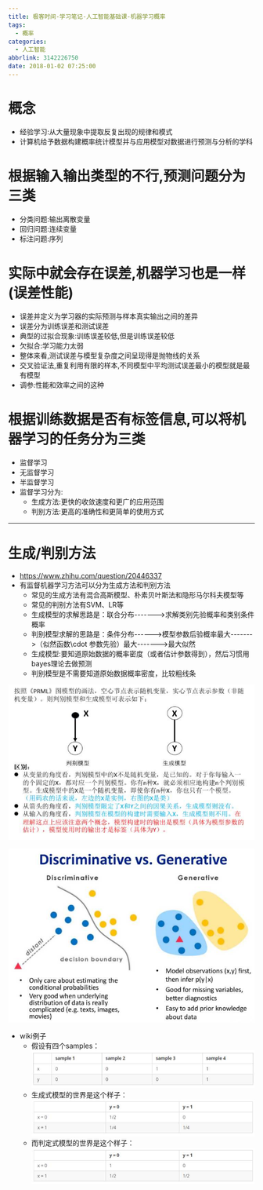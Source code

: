 ```yaml
---
title: 极客时间-学习笔记-人工智能基础课-机器学习概率
tags:
  - 概率
categories:
  - 人工智能
abbrlink: 3142226750
date: 2018-01-02 07:25:00
---
```

# 概念
- 经验学习:从大量现象中提取反复出现的规律和模式
- 计算机给予数据构建概率统计模型并与应用模型对数据进行预测与分析的学科

# 根据输入输出类型的不行,预测问题分为三类
- 分类问题:输出离散变量
- 回归问题:连续变量
- 标注问题:序列


# 实际中就会存在误差,机器学习也是一样(误差性能)

- 误差并定义为学习器的实际预测与样本真实输出之间的差异
- 误差分为训练误差和测试误差
- 典型的过拟合现象:训练误差较低,但是训练误差较低
- 欠拟合:学习能力太弱
- 整体来看,测试误差与模型复杂度之间呈现得是抛物线的关系
- 交叉验证法,重复利用有限的样本,不同模型中平均测试误差最小的模型就是最有模型
- 调参:性能和效率之间的这种


# 根据训练数据是否有标签信息,可以将机器学习的任务分为三类
- 监督学习
- 无监督学习
- 半监督学习
- 监督学习分为:
	* 生成方法:更快的收敛速度和更广的应用范围
	* 判别方法:更高的准确性和更简单的使用方式
    
    
----
# 生成/判别方法
- https://www.zhihu.com/question/20446337
- 有监督机器学习方法可以分为生成方法和判别方法
	* 常见的生成方法有混合高斯模型、朴素贝叶斯法和隐形马尔科夫模型等
    * 常见的判别方法有SVM、LR等
    * 生成模型的求解思路是：联合分布------->求解类别先验概率和类别条件概率
    * 判别模型求解的思路是：条件分布------>模型参数后验概率最大------->（似然函数\cdot 参数先验）最大------->最大似然
    * 生成模型:要知道原始数据的概率密度（或者估计参数得到），然后习惯用bayes理论去做预测
    * 判别模型是不需要知道原始数据概率密度，比较粗线条
	
![upload successful](/images/pasted-2.png)

![upload successful](/images/pasted-6.png)


- wiki例子
	* 假设有四个samples： 
![upload successful](/images/pasted-3.png)
	* 生成式模型的世界是这个样子：
![upload successful](/images/pasted-4.png)
	* 而判定式模型的世界是这个样子：
![upload successful](/images/pasted-5.png)
